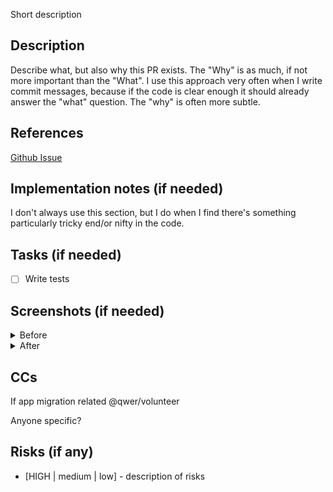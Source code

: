Short description

## Description
Describe what, but also why this PR exists. The "Why" is as much, if not more important than the "What". I use this approach very often when I write commit messages, because if the code is clear enough it should already answer the "what" question. The "why" is often more subtle.

## References
[Github Issue](https://github.com/qwer/volunteer_portal/issues/XX)

## Implementation notes (if needed)
I don't always use this section, but I do when I find there's something particularly tricky end/or nifty in the code.

## Tasks (if needed)
- [ ] Write tests

## Screenshots (if needed)
<details>
<summary>Before</summary>
<img src="drag_and_drop_snapshot_from_desktop_1.png">
</details>

<details>
<summary>After</summary>
<img src="drag_and_drop_snapshot_from_desktop_1.png">
</details>

## CCs

If app migration related
@qwer/volunteer

Anyone specific?

## Risks (if any)
* [HIGH | medium | low] - description of risks
